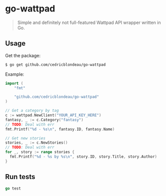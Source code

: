 # go-wattpad

> Simple and definitely not full-featured Wattpad API wrapper written in Go.

## Usage

Get the package:

```bash
$ go get github.com/cedricblondeau/go-wattpad
```

Example:

```go
import (
	"fmt"

	"github.com/cedricblondeau/go-wattpad"
)

// Get a category by tag
c := wattpad.NewClient("YOUR_API_KEY_HERE")
fantasy, _ := c.Category("fantasy")
// TODO: Deal with err
fmt.Printf("%d - %s\n", fantasy.ID, fantasy.Name)

// Get new stories
stories, _ := c.NewStories()
// TODO: Deal with err
for _, story := range stories {
  fmt.Printf("%d - %s by %s\n", story.ID, story.Title, story.Author)
}
```

## Run tests

```go
go test
```